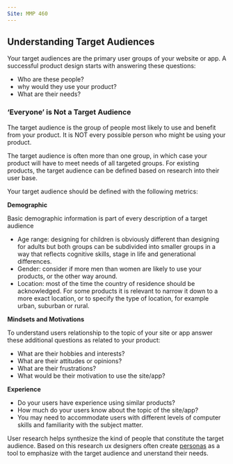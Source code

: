 ```yaml
---
Site: MMP 460
---
```

## Understanding Target Audiences

Your target audiences are the primary user groups of your website or app. A successful product design starts with answering these questions:
- Who are these people? 
- why would they use your product? 
- What are their needs? 

### ‘Everyone’ is Not a Target Audience

The target audience is the group of people most likely to use and benefit from your product. It is NOT every possible person who might be using your product.
 
The target audience is often more than one group, in which case your product will have to meet needs of all targeted groups.
For existing products, the target audience can be defined based on research into their user base. 


Your target audience should be defined with the following metrics:

**Demographic**

Basic demographic information is part of every description of a target audience
- Age range: designing for children is obviously different than designing for adults but both groups can be subdivided into smaller groups in a way that reflects cognitive skills, stage in life and generational differences.
- Gender: consider if more men than women are likely to use your products, or the other way around.
- Location: most of the time the country of residence should be acknowledged. For some products it is relevant to narrow it down to a more exact location, or to specify the type of location, for example urban, suburban or rural.


**Mindsets and Motivations**

To understand users relationship to the topic of your site or app answer these additional questions as related to your product:
- What are their hobbies and interests?
- What are their attitudes or opinions?
- What are their frustrations?
- What would be their motivation to use the site/app?

**Experience**

- Do your users have experience using similar products?
- How much do your users know about the topic of the site/app?
- You may need to accommodate users with different levels of computer skills and familiarity with the subject matter.

User research helps synthesize the kind of people that constitute the target audience. Based on this research ux designers often create [personas](personas.md) as a tool to emphasize with the target audience and unerstand their needs.
